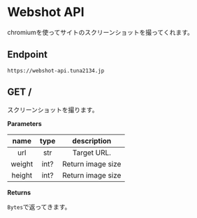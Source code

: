# Webshot API
chromiumを使ってサイトのスクリーンショットを撮ってくれます。

## Endpoint
`https://webshot-api.tuna2134.jp`

## GET /
スクリーンショットを撮ります。

**Parameters**

| name   | type  | description       |
| :--:   | :--:  | :--:              |
| url    | str   | Target URL.       |
| weight | int?  | Return image size |
| height | int?  | Return image size |

**Returns**

`Bytes`で返ってきます。
